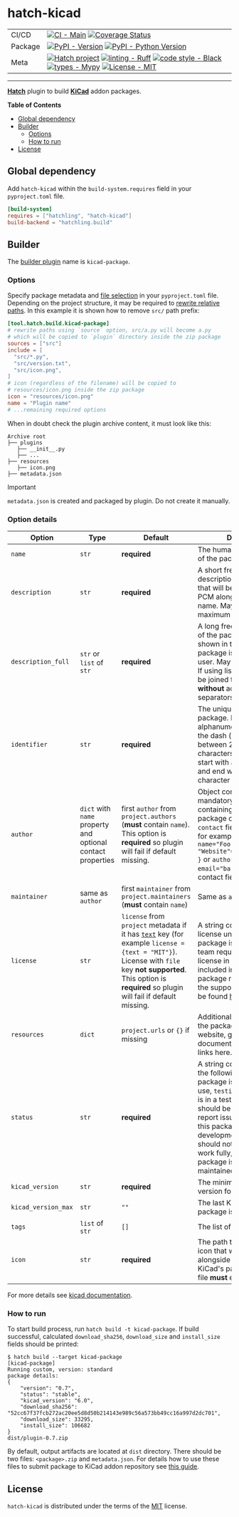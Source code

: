 # hatch-kicad

|         |                                                                                                                                                                                                                                                                                                                                                                                                                                                                                                                                                                                                                    |
| ---     | ---                                                                                                                                                                                                                                                                                                                                                                                                                                                                                                                                                                                                                |
| CI/CD   | [![CI - Main](https://github.com/adamws/hatch-kicad/actions/workflows/main.yml/badge.svg)](https://github.com/adamws/hatch-kicad/actions/workflows/main.yml) [![Coverage Status](https://coveralls.io/repos/github/adamws/hatch-kicad/badge.svg?branch=master)](https://coveralls.io/github/adamws/hatch-kicad?branch=master)                                                                                                                                                                                                                                                                                      |
| Package | [![PyPI - Version](https://img.shields.io/pypi/v/hatch-kicad.svg)](https://pypi.org/project/hatch-kicad) [![PyPI - Python Version](https://img.shields.io/pypi/pyversions/hatch-kicad.svg)](https://pypi.org/project/hatch-kicad)                                                                                                                                                                                                                                                                                                                                                                                  |
| Meta    | [![Hatch project](https://img.shields.io/badge/%F0%9F%A5%9A-Hatch-4051b5.svg)](https://github.com/pypa/hatch) [![linting - Ruff](https://img.shields.io/endpoint?url=https://raw.githubusercontent.com/charliermarsh/ruff/main/assets/badge/v2.json)](https://github.com/astral-sh/ruff) [![code style - Black](https://img.shields.io/badge/code%20style-black-000000.svg)](https://github.com/psf/black) [![types - Mypy](https://img.shields.io/badge/types-Mypy-blue.svg)](https://github.com/python/mypy) [![License - MIT](https://img.shields.io/badge/license-MIT-9400d3.svg)](https://spdx.org/licenses/) |

-----

**[Hatch](https://hatch.pypa.io/latest)** plugin to build **[KiCad](https://www.kicad.org/)** addon packages.

**Table of Contents**

- [Global dependency](#global-dependency)
- [Builder](#builder)
  - [Options](#options)
  - [How to run](#how-to-run)
- [License](#license)

## Global dependency

Add `hatch-kicad` within the `build-system.requires` field in your `pyproject.toml` file.

```toml
[build-system]
requires = ["hatchling", "hatch-kicad"]
build-backend = "hatchling.build"
```

## Builder

The [builder plugin](https://hatch.pypa.io/latest/plugins/builder/reference/) name is `kicad-package`.

### Options

Specify package metadata and [file selection](https://hatch.pypa.io/latest/config/build/#file-selection) in your `pyproject.toml` file.
Depending on the project structure, it may be required to [rewrite relative paths](https://hatch.pypa.io/latest/config/build/#rewriting-paths).
In this example it is shown how to remove `src/` path prefix:

```toml
[tool.hatch.build.kicad-package]
# rewrite paths using `source` option, src/a.py will become a.py
# which will be copied to `plugin` directory inside the zip package
sources = ["src"]
include = [
  "src/*.py",
  "src/version.txt",
  "src/icon.png",
]
# icon (regardless of the filename) will be copied to
# resources/icon.png inside the zip package
icon = "resources/icon.png"
name = "Plugin name"
# ...remaining required options
```

When in doubt check the plugin archive content, it must look like this:

```shell
Archive root
├── plugins
   ├── __init__.py
   ├── ...
├── resources
   ├── icon.png
├── metadata.json
```

> [!IMPORTANT]
> `metadata.json` is created and packaged by plugin. Do not create it manually.

### Option details

| Option              | Type                                                        | Default                                                                                                                                                                                                                                                                                                              | Description                                                                                                                                                                                                                                                                                                                                    |
| ------------        | -------                                                     | --------------                                                                                                                                                                                                                                                                                                       | --------------------------------------------------------                                                                                                                                                                                                                                                                                       |
| `name`              | `str`                                                       | **required**                                                                                                                                                                                                                                                                                                         | The human-readable name of the package.                                                                                                                                                                                                                                                                                                        |
| `description`       | `str`                                                       | **required**                                                                                                                                                                                                                                                                                                         | A short free-form description of the package that will be shown in the PCM alongside the package name. May contain a maximum of 150 characters.                                                                                                                                                                                                |
| `description_full`  | `str` or `list` of `str`                                    | **required**                                                                                                                                                                                                                                                                                                         | A long free-form description of the package that will be shown in the PCM when the package is selected by the user. May include new lines. If using list of strings, list will be joined to one string **without** adding any separators.                                                                                                      |
| `identifier`        | `str`                                                       | **required**                                                                                                                                                                                                                                                                                                         | The unique identifier for the package.  May contain only alphanumeric characters and the dash (-) symbol. Must be between 2 and 50 characters in length. Must start with a latin character and end with a latin character or a numeral.                                                                                                        |
| `author`            | `dict` with `name` property and optional contact properties | first `author` from `project.authors` (**must** contain `name`).<br/>This option is **required** so plugin will fail if default missing.                                                                                                                                                                             | Object containing one mandatory field, `name`, containing the name of the package creator. An optional `contact` field may be present, for example: `author={ name="Foo", "Website"="https://bar.com" }` or `author={ name="Foo", email="bar@com" }`. Multiple contact fields **are** allowed.                                                 |
| `maintainer`        | same as `author`                                            | first `maintainer` from `project.maintainers` (**must** contain `name`)                                                                                                                                                                                                                                              | Same as `author`.                                                                                                                                                                                                                                                                                                                              |
| `license`           | `str`                                                       | `license` from `project` metadata if it has [`text`](https://packaging.python.org/en/latest/specifications/declaring-project-metadata/#license) key (for example `license = {text = "MIT"}`).<br/>License with `file` key **not supported**.<br/>This option is **required** so plugin will fail if default missing. | A string containing the license under which the package is distributed. KiCad team requires opens-source license in order to be included in official KiCad's package repository. List of the supported licenses can be found [here](https://github.com/adamws/hatch-kicad/blob/master/src/hatch_kicad/licenses/supported.py).                  |
| `resources`         | `dict`                                                      | `project.urls` or `{}` if missing                                                                                                                                                                                                                                                                                    | Additional resource links for the package. Place your website, github, documentation and other links here.                                                                                                                                                                                                                                     |
| `status`            | `str`                                                       | **required**                                                                                                                                                                                                                                                                                                         | A string containing one of the following: `stable` - this package is stable for general use, `testing` - this package is in a testing phase, users should be cautious and report issues, `development` - this package is in a development phase and should not be expected to work fully, `deprecated` - this package is no longer maintained. |
| `kicad_version`     | `str`                                                       | **required**                                                                                                                                                                                                                                                                                                         | The minimum required KiCad version for this package.                                                                                                                                                                                                                                                                                           |
| `kicad_version_max` | `str`                                                       | `""`                                                                                                                                                                                                                                                                                                                 | The last KiCad version this package is compatible with.                                                                                                                                                                                                                                                                                        |
| `tags`              | `list` of `str`                                             | `[]`                                                                                                                                                                                                                                                                                                                 | The list of tags                                                                                                                                                                                                                                                                                                                               |
| `icon`              | `str`                                                       | **required**                                                                                                                                                                                                                                                                                                         | The path to the 64x64-pixel icon that will de displayed alongside the package in the KiCad's package dialog. Icon file **must** exist.                                                                                                                                                                                                         |

For more details see [kicad documentation](https://dev-docs.kicad.org/en/addons/).

### How to run

To start build process, run `hatch build -t kicad-package`. If build successful, calculated `download_sha256`, `download_size` and `install_size` fields should be printed:

``` shell
$ hatch build --target kicad-package
[kicad-package]
Running custom, version: standard
package details:
{
    "version": "0.7",
    "status": "stable",
    "kicad_version": "6.0",
    "download_sha256": "52cc67f37fcb272ac20ee5d8d50b214143e989c56a573bb49cc16a997d2dc701",
    "download_size": 33295,
    "install_size": 106682
}
dist/plugin-0.7.zip
```

By default, output artifacts are located at `dist` directory. There should be two files: `<package>.zip` and `metadata.json`.
For details how to use these files to submit package to KiCad addon repository see [this guide](https://dev-docs.kicad.org/en/addons/).

## License

`hatch-kicad` is distributed under the terms of the [MIT](https://spdx.org/licenses/MIT.html) license.
